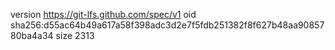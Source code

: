 version https://git-lfs.github.com/spec/v1
oid sha256:d55ac64b49a617a58f398adc3d2e7f5fdb251382f8f627b48aa9085780ba4a34
size 2313

